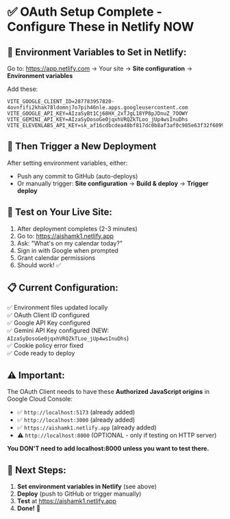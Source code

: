 # ✅ OAuth Setup Complete - Configure These in Netlify NOW

## 🔑 **Environment Variables to Set in Netlify:**

Go to: https://app.netlify.com → Your site → **Site configuration** → **Environment variables**

Add these:

```
VITE_GOOGLE_CLIENT_ID=287783957820-4ovnfifi2khak78ldomnj7o7pih46nle.apps.googleusercontent.com
VITE_GOOGLE_API_KEY=AIzaSyBt1Cj68HX_2xTJgL18YP8pJDnuZ_7OOWY
VITE_GEMINI_API_KEY=AIzaSyDosoGe0jqxhVRQZkTLoo_jUp4wsInuDhs
VITE_ELEVENLABS_API_KEY=sk_af16cdbcdea48bf817dc0b8af3af0c985e63f32f6099515b
```

## 🚀 **Then Trigger a New Deployment**

After setting environment variables, either:
- Push any commit to GitHub (auto-deploys)
- Or manually trigger: **Site configuration** → **Build & deploy** → **Trigger deploy**

## 🧪 **Test on Your Live Site:**

1. After deployment completes (2-3 minutes)
2. Go to: https://aishamk1.netlify.app
3. Ask: "What's on my calendar today?"
4. Sign in with Google when prompted
5. Grant calendar permissions
6. Should work! ✅

## 📋 **Current Configuration:**

✅ Environment files updated locally  
✅ OAuth Client ID configured  
✅ Google API Key configured  
✅ Gemini API Key configured (NEW: `AIzaSyDosoGe0jqxhVRQZkTLoo_jUp4wsInuDhs`)  
✅ Cookie policy error fixed  
✅ Code ready to deploy  

## ⚠️ **Important:**

The OAuth Client needs to have these **Authorized JavaScript origins** in Google Cloud Console:
- ✅ `http://localhost:5173` (already added)
- ✅ `http://localhost:3000` (already added)
- ✅ `https://aishamk1.netlify.app` (already added)
- ⚠️ `http://localhost:8000` (OPTIONAL - only if testing on HTTP server)

**You DON'T need to add localhost:8000 unless you want to test there.**

## 🎯 **Next Steps:**

1. **Set environment variables in Netlify** (see above)
2. **Deploy** (push to GitHub or trigger manually)
3. **Test** at https://aishamk1.netlify.app
4. **Done!** 🎉

